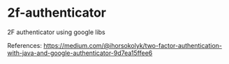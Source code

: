 # 2f-authenticator
2F authenticator using google libs

References: https://medium.com/@ihorsokolyk/two-factor-authentication-with-java-and-google-authenticator-9d7ea15ffee6
